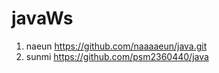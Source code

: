 # javaWs

1. naeun https://github.com/naaaaeun/java.git
2. sunmi https://github.com/psm2360440/java
